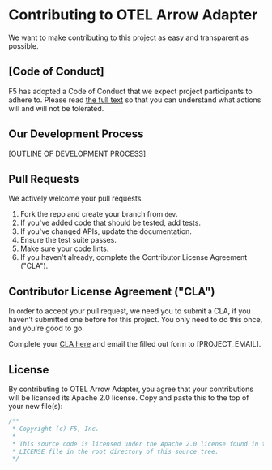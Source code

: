 # Contributing to OTEL Arrow Adapter
We want to make contributing to this project as easy and transparent as
possible.

## [Code of Conduct]

F5 has adopted a Code of Conduct that we expect project participants to adhere
to. Please read [the full text](CODE_OF_CONDUCT.md) so that you can understand
what actions will and will not be tolerated.

## Our Development Process

[OUTLINE OF DEVELOPMENT PROCESS]

## Pull Requests
We actively welcome your pull requests.

1. Fork the repo and create your branch from `dev`.
2. If you've added code that should be tested, add tests.
3. If you've changed APIs, update the documentation.
4. Ensure the test suite passes.
5. Make sure your code lints.
6. If you haven't already, complete the Contributor License Agreement ("CLA").

## Contributor License Agreement ("CLA")

In order to accept your pull request, we need you to submit a CLA, if you
haven’t submitted one before for this project. You only need to do this
once, and you’re good to go.

Complete your [CLA here](F5%20Contributor%20License%20Agreement.docx) and email
the filled out form to [PROJECT_EMAIL].

## License
By contributing to OTEL Arrow Adapter, you agree that your contributions will be licensed
its Apache 2.0 license. Copy and paste this to the top of your new file(s):

```js
/**
 * Copyright (c) F5, Inc.
 *
 * This source code is licensed under the Apache 2.0 license found in the
 * LICENSE file in the root directory of this source tree.
 */